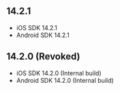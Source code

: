 ## 14.2.1
 - iOS SDK 14.2.1
 - Android SDK 14.2.1

## 14.2.0 (Revoked)
- iOS SDK 14.2.0 (Internal build)
- Android SDK 14.2.0 (Internal build)